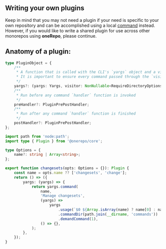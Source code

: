 ## Writing your own plugins

Keep in mind that you may not need a plugin if your need is specific to your own repository and can be accomplished using a local [command](/docs/commands/) instead. However, if you would like to write a shared plugin for use across other monorepos using **oneRepo**, please continue.

## Anatomy of a plugin:

```ts
type PluginObject = {
	/**
	 * A function that is called with the CLI's `yargs` object and a visitor.
	 * It is important to ensure every command passed through the `visitor` to enable all of the features of oneRepo. Without this step, you will not have access to the workspace graph, affected list, and much more.
	 */
	yargs?: (yargs: Yargs, visitor: NonNullable<RequireDirectoryOptions['visit']>) => Yargs;
	/**
	 * Run before any command `handler` function is invoked
	 */
	preHandler?: PluginPrePostHandler;
	/**
	 * Run after any command `handler` function is finished
	 */
	postHandler?: PluginPrePostHandler;
};
```

```ts
import path from 'node:path';
import type { Plugin } from '@onerepo/core';

type Options = {
	name?: string | Array<string>;
};

export function changesets(opts: Options = {}): Plugin {
	const name = opts.name ?? ['changesets', 'change'];
	return () => ({
		yargs: (yargs) => {
			return yargs.command(
				name,
				'Manage changesets',
				(yargs) =>
					yargs
						.usage(`$0 ${Array.isArray(name) ? name[0] : name} <command> [options]`)
						.commandDir(path.join(__dirname, 'commands'))
						.demandCommand(1),
				() => {},
			);
		},
	});
}
```
